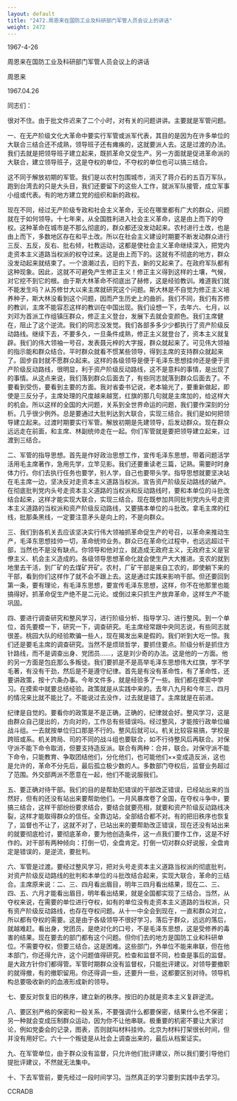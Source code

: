 ```yaml
---
layout: default
title: "2472.周恩来在国防工业及科研部门军管人员会议上的讲话"
weight: 2472
---
```


1967-4-26

周恩来在国防工业及科研部门军管人员会议上的讲话

周恩来

1967.04.26

同志们：

很对不住。由于批文件迟来了二个小时，对有关的问题讲讲。主要就是军管问题。

一、在无产阶级文化大革命中要实行军管或派军代表，其目的是因为在许多单位的大联合三结合还不成熟，领导班子还有瘫痪的，这就要派人去。这是过渡的办法。我们去就是把领导班子建立起来，既抓革命又促生产。另一方面就是促进革命派的大联合，建立领导班子，这是夺权的单位，不夺权的单位也可以搞三结合。

这不同于解放初期的军管。我们是以农村包围城市，消灭了蒋介石的五百万军队，跑到台湾去的只是大头目，我们还要留下的这些人工作，就派军队接管，成立军事小组或代表。有的地方建立党的组织和新的政权。

现在不同，经过无产阶级专政和社会主义革命，无论在哪里都有广大的群众，问题就在于如何领导。十七年来，从全国胜利进入社会主义革命，这是由上而下的夺权。这种革命在城市是不那么彻底的，群众都还没发动起来。农村进行土改，也是由上而下，多数地区存在和平土改。所以在社会主义建设时期要不断发动群众进行三反、五反，反右、批右倾，社教运动，这都是使社会主义革命继续深入，把党内走资本主义道路当权派的权夺过来。这是由上而下的。这就有不彻底的地方，群众没发动起来就结束了。一个浪潮过去，旧的下去，新的又起来了。在政府军队都有这种现象。因此，这就不可避免产生修正主义！修正主义得到这样的土壤，气候，对它挖不到它的根。由于斯大林革命不彻底出了赫修，这是经验教训。难道我们就不能发生吗？从苏修廿大以来主席就研究这个问题。斯大林是不自觉为修正主义培养种子，斯大林没看到这个问题，因而产生历史上的曲折。我们不同，我们有苏修的教训，主席不能容忍这样的教训在中国出现。我们设想一下，去年六、七月，以刘邓为首派工作组镇压群众，修正主义登台，发展下去就会变颜色。我们主席健在，阻止了这个逆流。我们的同志没发觉。我们各部多多少少都执行了资产阶级反动路线。继续下去，不要多久，一旦条件成熟，修正主义就登台了，资本主义就复辟。我们的伟大领袖一号召，发表聂元梓的大字报，群众就起来了。可见伟大领袖的指示能和群众结合。平时群众就看不惯某些领导，得到主席的支持群众就起来了。固步自封就不愿群众起来。这样的各级领导是便于毛泽东思想挂帅还是便于资产阶级反动路线，很明显，利于资产阶级反动路线，这不是意料的事情，是出现了的事情。从这点来说，我们落到群众后面去了，有些同志就落到群众后面去了。不要看到受伤，要看到主要的方面。我对省委书记说，老本输光了，要重新做起，即使是三反分子，主席处理的尺度越来越宽，红旗的那几句就是主席加的，给这样大的机会。所以这样的全国的大问题，关系到全世界命运的问题，我们要作深刻的分析。几乎很少例外。总是要通过大批判达到大联合，实现三结合。我们是如何把领导建立起来。过渡时期要实行军管。解放初期是先建领导，后发动群众。现在群众远远走在前面，和主席、林副统帅走在一起。你们军管就是要把领导建立起来，过渡到三结合。

二、军管的指导思想。首先是作好政治思想工作，宣传毛泽东思想，带着问题活学活用毛主席著作，急用先学，立竿见影。我们还要重读老三篇，记熟。需要时时身体力行。你们去执行任务也要学，别人学，自己也要带头学。指导思想就要坚决站在毛主席一边，坚决反对走资本主义道路当权派。宣告资产阶级反动路线的破产。在彻底批判党内头号走资本主义道路的当权派和反动路线时，要和本单位的斗批改结合起来，这样才能实现大联合，实现三结合。现在既参加共同批判党内头号走资本主义道路的当权派和资产阶级反动路线，又要搞本单位的斗批改。拿毛主席的红线，批那条黑线，一定要注意矛头是向上的，不是向群众。

三、我们到各机关去应该坚决实行伟大领袖抓革命促生产的号召，以革命来推动生产，毛泽东思想挂帅一切，革命统帅业务。群众已在革命化过程中，也远远超过干部，当然也不是没有缺点。你领导和他对立，就造成无政府主义，无政府主义是官僚主义、机会主义造成的。各级领导思想革命化就会使生产大大推进。支农的就到地里去干活，到厂矿的去煤矿开矿。农村，厂矿干部是来自工农的，即使躺下来的干部，看到你们这样作了就不会不跟上去。这是通过实践来影响干部。但还要回到第一条，要有理论，有毛泽东思想，要宣传毛泽东思想，这样，你不在他那里也能搞得好。抓革命促生产绝不是二元论。或倒过来只抓生产放弃革命，这样生产不能巩固。

四、要进行调查研究和整风学习，进行阶级分析、指导学习、进行整风。到一个单位，首先要模一下，研究一下，调查研究。毛主席经常跟中央同志说，有些同志就很差。桃园大队的经验欺骗一些人，现在揭发出来是假的。我们听到大吃一惊。我们还是要毛主席的调查研究。当然不是烦琐哲学，要抓住要点。阶级分析是抓住方针路线，而不是调查出身、党团员……，这是刘少奇的办法。这是他的一方面。他的另一方面是包庇那么多叛徒。我们要抓是不是高举毛泽东思想伟大红旗，学不学毛著，有没有干劲，然后是不是遵守纪律。首先是有没有革命性，有了革命性，还要讲政策，按十六条办事。今年文件多，就是经验多了一些。我们都在摸索中学习。在摸索中就要总结经验。政策就是从实践中来的。去年八九月和今年三、四月的情况来比就不能比了。不能说过去没作，过去就是错了。主席就是在前进。

纪律是自觉的。要看你的政策是不是正确，正确的，纪律就会好。整风学习，这是由群众自己提出的，方向对的，工作总有些错误吗。经过整风，才能按行政单位编战斗组。一去就按单位归口那是不行的。整风后就可以。机关比较容易搞，学校是跨班或系。机关跨局、司的不同的战斗组也要联合，如不行待整风后再联合。对保守派不能下命令取消，但要支持造反派。联合有两种：合并，联合。对保守派不能下命令，只能教育、争取团结他们，分化他们，也可能他们××变成造反派，这也是允许的，革命不分先后，最后孤立极少数的人。多数部门夺权后，监督业务超过了范围。外交部两派不愿意在一起，他们不能说服我们。

五、要正确对待干部。我们的目的是帮助犯错误的干部改正错误，已经站出来的当然好，但有的还没有站出来要帮助他们。一月风暴席卷了全国，在夺权斗争中，要搞三结合，这样干部纷纷要求结合，要结合就要亮相，就要和资产阶级反动路线决裂，这样才能取得群众的信任。全靠边站，全部结合都不对。有的把旧秩序也恢复了，监督也不让了，这就不对了，已站出来的要帮助改正错误，现在还没有站出来的就要彻底检讨，要彻底革命，要为他创造条件，这一点我们要作工作，这是不好作的。对干部有两种倾向：打倒一切，全盘肯定。打倒一切对群众好说服，全盘肯定是错误的，是逆流，要批判。

六、军管是过渡。要经过整风学习，把对头号走资本主义道路当权派的彻底批判，对资产阶级反动路线的批判和本单位的斗批改结合起来，实现大联合，革命的三结合。主席原来说：二、三、四月看出眉目，明年三四月看出结果，现在二、三、四、五、六月才能看出眉目，明年看出结果，就是全国都实现了三结合。当然，从夺权来说，在需要的单位进行夺权，如有的单位没有走资本主义道路的当权派，只有资产阶级反动路线，也存在夺权问题。从十一中全会到现在，一直和群众对立，所以都有夺权的需要。这是由于各级领导不很好学习，落后于群众，远远的落后，就越难赶。看出身，党团员，是绝对化的口号，不是毛泽东思想，这是受修养的毒害的结果。现在要去的部门都有这个问题。但你们去的地方是国防工业和科研单位。不需要夺权，但要三结合。这是困难。这些部门，外单位不能来串联，但在他本部门，你还得允许，这个问题值得研究。检查和监督不同，检查是事后的监督。是大政方针你们都得管。军管时期群众没有监督权，只能批评建议。对领导要撤职的就得撤，有的撤职留用。你还得调一些，还要升一些，这都要区别对待。领导机构总要吸收新的的血液形成新的领导。

七、要反对恢复旧的秩序，建立新的秩序。按旧的办就是资本主义复辟逆流。

八、要区别严格的保密和一般关系，不要强调什么都要保密，结果什么也不保密；另一种就会变成压制群众运动，因为你不让他串联。极重要的机密不要让大家讨论，例如党委会的记录，图表，否则就叫材料挂帅。北京为材料打架很长时间，但并没有用好它。六十一个叛徒是从社会上调查出来的，最后从档案证实。

九、在军管单位，由于群众没有监督，只允许他们批评建议，所以我们要引导他们提批评建议，不然就无法集中。

十、下去军管前，要先经过一段时间学习。当然真正的学习要到实践中去学习。

CCRADB

